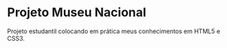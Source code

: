 # Projeto Museu Nacional
 Projeto estudantil colocando em prática meus conhecimentos em HTML5 e CSS3.
